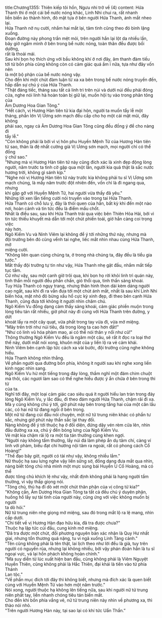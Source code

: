 title:Chương1355: Thiên kiếp tôi hồn, Ngưu nhi trở về (4)
content:
Hứa Thanh thì ở một cái bể nước nóng khác, Linh Nhi chui ra, rất nhanh<br>liền biến ảo thành hình, đỏ mặt tựa ở bên người Hứa Thanh, ánh mắt nheo lại.<br>Hứa Thanh nở nụ cười, nhắm hai mắt lại, tâm tình cũng theo đó bình lặng<br>xuống.<br>Đoạn đường này phong trần mệt mỏi, trên người hắn lại lột da nhiều lần,<br>bây giờ ngâm mình ở bên trong bể nước nóng, toàn thân đều được bồi dưỡng,<br>rất là thoải mái.<br>Sau khi bọn họ thích ứng với bầu không khí ở nơi đây, âm thanh đàm tiếu<br>tới từ bốn phía cũng không còn có cảm giác quá ầm ĩ nữa, tựa như đây vốn nên<br>là một bộ phận của bể nước nóng vậy.<br>Cho đến khi một chút đàm luận từ xa xa bên trong bể nước nóng truyền đến,<br>hấp dẫn sự chú ý của Hứa Thanh.<br>"Thật đáng tiếc, tháng sau tất cả linh trì trên núi và dưới núi đều phải đóng<br>cửa, nghe nói linh hà hoàn toàn bị giữ lại, muốn hội tụ vào trong phân tông của<br>Âm Dương Hoa Gian Tông."<br>"Hết cách, vị Hương Hàn tiên tử kia đại hôn, người ta muốn tẩy lễ một<br>tháng, phần lớn Vị Ương sơn mạch đều cấp cho họ một cái mặt mũi, đây không<br>phải sao, ngay cả Âm Dương Hoa Gian Tông cũng đều đồng ý để cho nàng đi<br>tẩy lễ."<br>"Còn không phải là bởi vì vị hôn phu Huyền Mệnh Tử của Hương Hàn tiên<br>tử sao, thân là đệ nhất cường giả Vị Ương sơn mạch, mọi người chỉ có thể đồng<br>ý chứ sao."<br>"Nhưng mà vị Hương Hàn tiên tử này cũng đích xác là xinh đẹp động lòng<br>người, năm trước ta tình cờ gặp qua một lần, người kia quả thật là sắc nước<br>hương trời, không gì sánh kịp."<br>"Nghe nói vị Hương Hàn tiên tử này trước kia không phải tu sĩ Vị Ương sơn<br>mạch chúng, là mấy năm trước đột nhiên đến, vốn chỉ là đi ngang qua, nhưng<br>khi gặp gỡ với Huyền Mệnh Tử, hai người vừa thấy đã yêu."<br>Những lời xen lẫn tiếng cười nói truyền vào trong tai Hứa Thanh.<br>Hứa Thanh có chỗ lưu ý, đây là thói quen của hắn, bất kỳ khi đến một nào<br>nơi, hoàn cảnh và tin tức đều là điểm mấu chốt.<br>Nhất là điều sau, sau khi Hứa Thanh trải qua việc bên Thiên Hỏa Hải, bởi vì<br>tin tức thiếu khuyết mà dẫn tới một chút phiền toái, giờ hắn càng coi trọng việc<br>này hơn.<br>Ngô Kiếm Vu và Ninh Viêm lại không để ý tới những thứ này, nhưng mà<br>đội trưởng bên đó cũng vểnh tai nghe, liếc mắt nhìn nhau cùng Hứa Thanh, mở<br>miệng cười.<br>"Không liên quan cùng chúng ta, ở trong nhà chúng ta, đây đều là tiểu gia<br>tước."<br>Mắt thấy đội trưởng tự tin như vậy, Hứa Thanh nhẹ gật đầu, nhắm mắt tiếp<br>tục tắm.<br>Cứ như vậy, sau một canh giờ trôi qua, khi bọn họ rời khỏi linh trì quán này,<br>tinh thần mỗi người đều phấn chấn, gió thổi qua, tinh thần sảng khoái.<br>Tuy Hứa Thanh có ngụy trang, nhưng thân hình thon dài kèm dáng người<br>cao ngất, sau khi đi ra vẫn đưa tới một chút ánh mắt, nhất là sau khi Linh Nhi<br>biến hóa, mặt nhỏ đỏ bừng xấu hổ cực kỳ xinh đẹp, đi theo bên cạnh Hứa<br>Thanh, cũng đưa tới không ít người nhìn chăm chú.<br>Ngô Kiếm Vu đồng dạng cảm thấy sảng khoái, cảm giác phiền muộn trong<br>lòng tiêu tán rất nhiều, giờ phút này đi cùng với Hứa Thanh trên đường, y dứt<br>khoát lấy ra một cây quạt, vừa phất trong tay vừa đi, vừa mở miệng.<br>"Mây trên trời như núi tiêu, đá trong lòng ta cao hơn đất!"<br>"Như có linh vũ hóa phàm mao, ai có thể nói thân y nổi như cũ!"<br>Thông thường Ngô Kiếm Vu đều là ngâm một câu, sẽ rất ít đọc ra loại thơ<br>thế này, dưới mắt nói xong, khuôn mặt của y liền lộ ra vẻ cảm khái.<br>Ninh Viêm bên cạnh lập tức cách xa vài bước, đội trưởng cũng nghe không<br>hiểu.<br>Hứa Thanh không nhìn thẳng.<br>Về phần người qua đường bốn phía, không ít người sau khi nghe xong liền<br>kinh ngạc nhìn sang.<br>Ngô Kiếm Vu hừ một tiếng trong đáy lòng, thầm nghĩ một đám chim chuột<br>mà thôi, các ngươi làm sao có thể nghe hiểu được ý ẩn chứa ở bên trong thi từ<br>của ta.<br>Nghĩ tới đây, một loại cảm giác cao siêu quá ít người hiểu lan tràn trong đáy<br>lòng Ngô Kiếm Vu, y lắc đầu, đi theo đám người Hứa Thanh, chậm rãi đi xa.<br>Mà y cũng không chú ý tới, giờ phút này bên trong tầng hai của một căn lầu<br>các, có hai nữ tử đang ngồi ở bên trong.<br>Một nữ tử đang cúi đầu nói chuyện, một nữ tử trung niên khác có phần tư<br>sắc, nhưng giờ phút này thần sắc lại thay đổi.<br>Nàng không để ý tới thuộc hạ ở đối diện, đứng dậy vén rèm cửa lên, nhìn<br>đầu đường xa xa, chú ý đến bóng lưng của Ngô Kiếm Vu.<br>Vẻ mặt kia chậm rãi lộ ra một tia tán thưởng cùng khen ngợi.<br>"Người này không tầm thường, lấy núi đá làm phép ẩn dụ tâm chí, càng ví<br>linh với phàm, biểu đạt chí hướng nội tâm ra ngoài, rất có phong cách Cổ<br>Hoàng!"<br>"Thế đạo bây giờ, người có tài như vậy, không nhiều lắm."<br>Nữ thuộc hạ sau lưng nghe vậy liền sững sờ, đồng dạng đưa mắt qua nhìn,<br>nàng biết tông chủ nhà mình một mực sùng bái Huyền U Cổ Hoàng, mà có thể<br>được tông chủ khích lệ như vậy, nhất định không phải là hạng người tầm<br>thường, vì vậy thấp giọng nói.<br>"Tông chủ, thủ hạ đi dò xét một chút thân phận của vị công tử kia?"<br>"Không cần, Âm Dương Hoa Gian Tông ta tất cả đều chú ý duyên phận,<br>huống hồ lấy sự tài tình của người này, cũng ứng với việc không muốn bị người<br>ta dò hỏi."<br>Nữ tử trung niên nhẹ giọng mở miệng, sau đó trong mắt lộ ra lệ mang, nhìn<br>cấp dưới.<br>"Chi tiết về vị Hương Hàn đạo hữu kia, đã tra được chưa?"<br>Thuộc hạ lập tức cúi đầu, cung kính mở miệng.<br>"Đã tra được một chút, đối phương nguyên bản xác nhận là Quy Hư nhất<br>giai, nhưng tổn thương quá nặng, tu vi ngã xuống Linh Tàng cảnh."<br>"Tên cũng không phải là tên thật, lai lịch theo như lời đều là giả, tuy trên<br>người có nguyền rủa, nhưng lại không nhiều, bởi vậy phán đoán hẳn là tu sĩ<br>ngoại vực, vả lại hồn phách không hoàn chỉnh."<br>"Mà suy diễn từ lúc xuất hiện ban đầu, cũng không phải là Viêm Nguyệt<br>Huyền Thiên, cũng không phải là Hắc Thiên, đại khái là tiến vào từ phía Thánh<br>Lan tộc."<br>"Về phần mục đích tới đây thì không biết, nhưng mà đích xác là quen biết<br>cùng với Huyền Mệnh Tử vào hơn một năm trước."<br>Nói xong, người thuộc hạ không lên tiếng nữa, sau khi người nữ tử trung<br>niên phất tay, liền nhanh chóng tiêu tán biến mất.<br>Cho đến khi bốn phía vắng vẻ, nữ tử trung niên này nhìn về phương xa, thì<br>thào nói nhỏ.<br>"Trên người Hương Hàn này, tại sao lại có khí tức Uẩn Thần.”